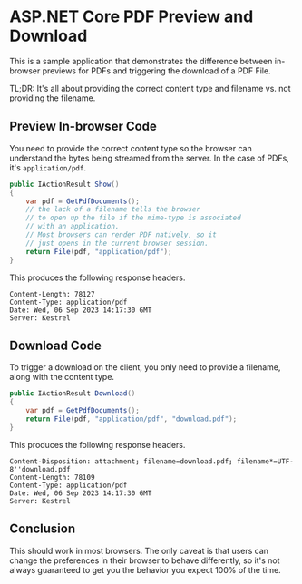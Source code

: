 # ASP.NET Core PDF Preview and Download

This is a sample application that demonstrates the difference between in-browser previews for PDFs and triggering the download of a PDF File.

TL;DR: It's all about providing the correct content type and filename vs. not providing the filename.

## Preview In-browser Code

You need to provide the correct content type so the browser can understand the bytes being streamed from the server. In the case of PDFs, it's `application/pdf`.

```csharp
public IActionResult Show()
{
    var pdf = GetPdfDocuments();
    // the lack of a filename tells the browser
    // to open up the file if the mime-type is associated
    // with an application.
    // Most browsers can render PDF natively, so it
    // just opens in the current browser session.
    return File(pdf, "application/pdf");
}
```

This produces the following response headers.

```text
Content-Length: 78127
Content-Type: application/pdf
Date: Wed, 06 Sep 2023 14:17:30 GMT
Server: Kestrel
```

## Download Code

To trigger a download on the client, you only need to provide a filename, along with the content type.

```csharp
public IActionResult Download()  
{  
    var pdf = GetPdfDocuments();  
    return File(pdf, "application/pdf", "download.pdf");  
}
```

This produces the following response headers.

```text
Content-Disposition: attachment; filename=download.pdf; filename*=UTF-8''download.pdf
Content-Length: 78109
Content-Type: application/pdf
Date: Wed, 06 Sep 2023 14:17:30 GMT
Server: Kestrel
```

## Conclusion

This should work in most browsers. The only caveat is that users can change the preferences in their browser to behave differently, so it's not always guaranteed to get you the behavior you expect 100% of the time.
